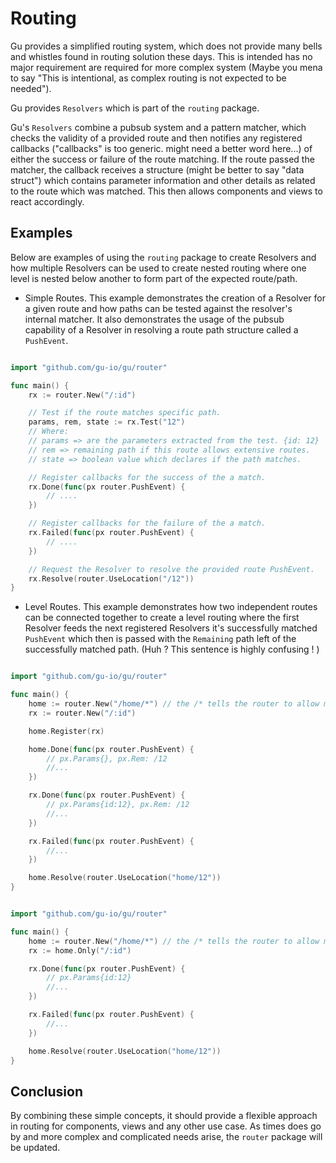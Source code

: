 Routing
=======

Gu provides a simplified routing system, which does not provide many bells and whistles found in routing solution these days. This is intended has no major requirement are required for more complex system (Maybe you mena to say "This is intentional, as complex routing is not expected to be needed").

Gu provides `Resolvers` which is part of the `routing` package.

Gu's `Resolvers` combine a pubsub system and a pattern matcher, which checks the validity of a provided route and then notifies any registered callbacks ("callbacks" is too generic. might need a better word here...) of either the success or failure of the route matching. If the route passed the matcher, the callback receives a structure (might be better to say "data struct") which contains parameter information and other details as related to the route which was matched. This then allows components and views to react accordingly.

Examples
--------

Below are examples of using the `routing` package to create Resolvers and how multiple Resolvers can be used to create nested routing where one level is nested below another to form part of the expected route/path.

-	Simple Routes. This example demonstrates the creation of a Resolver for a given route and how paths can be tested against the resolver's internal matcher. It also demonstrates the  usage of the pubsub capability of a Resolver in resolving a route path structure called a `PushEvent`.

```go

import "github.com/gu-io/gu/router"

func main() {
	rx := router.New("/:id")

	// Test if the route matches specific path.
	params, rem, state := rx.Test("12")
	// Where:
	// params => are the parameters extracted from the test. {id: 12}
	// rem => remaining path if this route allows extensive routes.
	// state => boolean value which declares if the path matches.

	// Register callbacks for the success of the a match.
	rx.Done(func(px router.PushEvent) {
		// ....
	})

	// Register callbacks for the failure of the a match.
	rx.Failed(func(px router.PushEvent) {
		// ....
	})

	// Request the Resolver to resolve the provided route PushEvent.
	rx.Resolve(router.UseLocation("/12"))
}
```

-	Level Routes.  This example demonstrates how two independent routes can be connected together to create a level routing where the first Resolver feeds the next registered Resolvers it's successfully matched `PushEvent` which then is passed with the `Remaining` path left of the successfully matched path. (Huh ? This sentence is highly confusing ! )

```go

import "github.com/gu-io/gu/router"

func main() {
	home := router.New("/home/*") // the /* tells the router to allow more paths.
	rx := router.New("/:id")

	home.Register(rx)

	home.Done(func(px router.PushEvent) {
		// px.Params{}, px.Rem: /12
		//...
	})

	rx.Done(func(px router.PushEvent) {
		// px.Params{id:12}, px.Rem: /12
		//...
	})

	rx.Failed(func(px router.PushEvent) {
		//...
	})

	home.Resolve(router.UseLocation("home/12"))
}
```

```go

import "github.com/gu-io/gu/router"

func main() {
	home := router.New("/home/*") // the /* tells the router to allow more paths.
	rx := home.Only("/:id")

	rx.Done(func(px router.PushEvent) {
		// px.Params{id:12}
		//...
	})

	rx.Failed(func(px router.PushEvent) {
		//...
	})

	home.Resolve(router.UseLocation("home/12"))
}
```

Conclusion
----------

By combining these simple concepts, it should provide a flexible approach in routing for components, views and any other use case. As times does go by and more complex and complicated needs arise, the `router` package will be updated.
